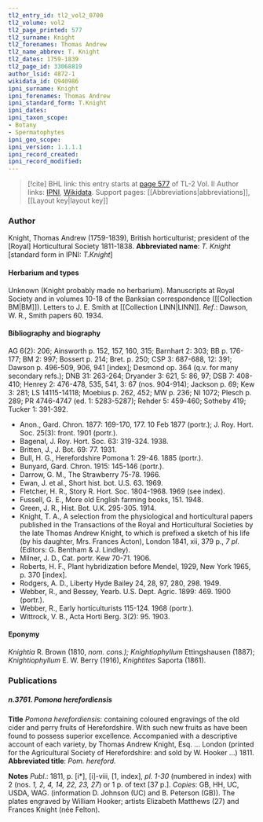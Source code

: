 ```yaml
---
tl2_entry_id: tl2_vol2_0700
tl2_volume: vol2
tl2_page_printed: 577
tl2_surname: Knight
tl2_forenames: Thomas Andrew
tl2_name_abbrev: T. Knight
tl2_dates: 1759-1839
tl2_page_id: 33068819
author_lsid: 4872-1
wikidata_id: Q940986
ipni_surname: Knight
ipni_forenames: Thomas Andrew
ipni_standard_form: T.Knight
ipni_dates: 
ipni_taxon_scope: 
- Botany
- Spermatophytes
ipni_geo_scope: 
ipni_version: 1.1.1.1
ipni_record_created: 
ipni_record_modified:
---
```


> [!cite] BHL link: this entry starts at [page 577](https://www.biodiversitylibrary.org/page/33068819) of TL-2 Vol. II
> Author links: [IPNI](https://www.ipni.org/a/4872-1), [Wikidata](https://www.wikidata.org/wiki/Q940986). Support pages: [[Abbreviations|abbreviations]], [[Layout key|layout key]]

### Author

Knight, Thomas Andrew (1759-1839), British horticulturist; president of the \[Royal\] Horticultural Society 1811-1838. 
**Abbreviated name**: *T. Knight* \[standard form in IPNI: *T.Knight*\]

#### Herbarium and types

Unknown (Knight probably made no herbarium). Manuscripts at Royal Society and in volumes 10-18 of the Banksian correspondence ([[Collection BM|BM]]). Letters to J. E. Smith at [[Collection LINN|LINN]].
*Ref*.: Dawson, W. R., Smith papers 60. 1934.

#### Bibliography and biography

AG 6(2): 206; Ainsworth p. 152, 157, 160, 315; Barnhart 2: 303; BB p. 176-177; BM 2: 997; Bossert p. 214; Bret. p. 250; CSP 3: 687-688, 12: 391; Dawson p. 496-509, 906, 941 \[index\]; Desmond op. 364 (q.v. for many secondary refs.); DNB 31: 263-264; Dryander 3: 621, 5: 86, 97; DSB 7: 408-410; Henrey 2: 476-478, 535, 541, 3: 67 (nos. 904-914); Jackson p. 69; Kew 3: 281; LS 14115-14118; Moebius p. 262, 452; MW p. 236; NI 1072; Plesch p. 289; PR 4746-4747 (ed. 1: 5283-5287); Rehder 5: 459-460; Sotheby 419; Tucker 1: 391-392.
- Anon., Gard. Chron. 1877: 169-170, 177. 10 Feb 1877 (portr.); J. Roy. Hort. Soc. 25(3): front. 1901 (portr.).
- Bagenal, J. Roy. Hort. Soc. 63: 319-324. 1938.
- Britten, J., J. Bot. 69: 77. 1931.
- Bull, H. G., Herefordshire Pomona 1: 29-46. 1885 (portr.).
- Bunyard, Gard. Chron. 1915: 145-146 (portr.).
- Darrow, G. M., The Strawberry 75-78. 1966.
- Ewan, J. et al., Short hist. bot. U.S. 63. 1969.
- Fletcher, H. R., Story R. Hort. Soc. 1804-1968. 1969 (see index).
- Fussell, G. E., More old English farming books, 151. 1948.
- Green, J. R., Hist. Bot. U.K. 295-305. 1914.
- Knight, T. A., A selection from the physiological and horticultural papers published in the Transactions of the Royal and Horticultural Societies by the late Thomas Andrew Knight, to which is prefixed a sketch of his life (by his daughter, Mrs. Frances Acton), London 1841, xii, 379 p., *7 pl*. (Editors: G. Bentham & J. Lindley).
- Milner, J. D., Cat. portr. Kew 70-71. 1906.
- Roberts, H. F., Plant hybridization before Mendel, 1929, New York 1965, p. 370 \[index\].
- Rodgers, A. D., Liberty Hyde Bailey 24, 28, 97, 280, 298. 1949.
- Webber, R., and Bessey, Yearb. U.S. Dept. Agric. 1899: 469. 1900 (portr.).
- Webber, R., Early horticulturists 115-124. 1968 (portr.).
- Wittrock, V. B., Acta Horti Berg. 3(2): 95. 1903.

#### Eponymy

*Knightia* R. Brown (1810, *nom. cons.); Knightiophyllum* Ettingshausen (1887); *Knightiophyllum* E. W. Berry (1916), *Knightites* Saporta (1861).

### Publications

##### n.3761. Pomona herefordiensis

**Title**
*Pomona herefordiensis*: containing coloured engravings of the old cider and perry fruits of Herefordshire. With such new fruits as have been found to possess superior excellence. Accompanied with a descriptive account of each variety, by Thomas Andrew Knight, Esq. ... London (printed for the Agricultural Society of Herefordshire: and sold by W. Hooker ...) 1811.
**Abbreviated title**: *Pom. hereford.*

**Notes**
*Publ*.: 1811, p. \[i\*\], \[i\]-viii, \[1, index\], *pl. 1-30* (numbered in index) with 2 (nos. *1, 2, 4, 14, 22, 23, 27*) or 1 p. of text \[37 p.\]. *Copies*: GB, HH, UC, USDA, WAG. (information D. Johnson (UC) and B. Peterson (GB)). The plates engraved by William Hooker; artists Elizabeth Matthews (27) and Frances Knight (née Felton).

